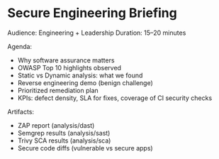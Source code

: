# Secure Engineering Briefing

Audience: Engineering + Leadership
Duration: 15–20 minutes

Agenda:
- Why software assurance matters
- OWASP Top 10 highlights observed
- Static vs Dynamic analysis: what we found
- Reverse engineering demo (benign challenge)
- Prioritized remediation plan
- KPIs: defect density, SLA for fixes, coverage of CI security checks

Artifacts:
- ZAP report (analysis/dast)
- Semgrep results (analysis/sast)
- Trivy SCA results (analysis/sca)
- Secure code diffs (vulnerable vs secure apps)
